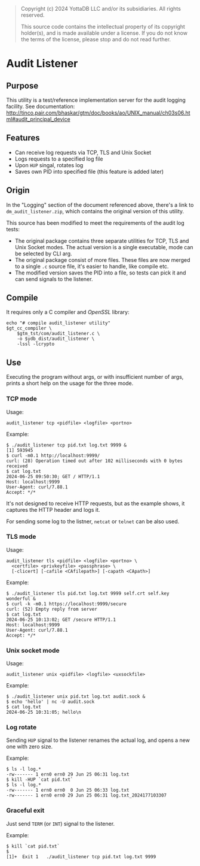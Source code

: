  >
 > Copyright (c) 2024 YottaDB LLC and/or its subsidiaries.
 > All rights reserved.
 >
 >	This source code contains the intellectual property
 >	of its copyright holder(s), and is made available
 >	under a license.  If you do not know the terms of
 >	the license, please stop and do not read further.


# Audit Listener

## Purpose

This utility is a test/reference implementation server
for the audit logging facility. See documentation:
http://tinco.pair.com/bhaskar/gtm/doc/books/ao/UNIX_manual/ch03s06.html#audit_principal_device

## Features

- Can receive log requests via TCP, TLS and Unix Socket
- Logs requests to a specified log file
- Upon `HUP` singal, rotates log
- Saves own PID into specified file (this feature is
  added later)

## Origin

In the "Logging" section of the document referenced
above, there's a link to `dm_audit_listener.zip`,
which contains the original version of this utility.

This source has been modified to meet the requirements
of the audit log tests:

- The original package contains three separate
  utilities for TCP, TLS and Unix Socket modes. The
  actual version is a single executable, mode can be
  selected by CLI arg.
- The original package consist of more files. These
  files are now merged to a single `.c` source file,
  it's easier to handle, like compile etc.
- The modified version saves the PID into a file, so
  tests can pick it and can send signals to the
  listener.

## Compile

It requires only a C compiler and *OpenSSL* library:
```
echo "# compile audit_listener utility"
$gt_cc_compiler \
	$gtm_tst/com/audit_listener.c \
	-o $ydb_dist/audit_listener \
	-lssl -lcrypto
```

## Use

Executing the program without args, or with
insufficient number of args, prints a short
help on the usage for the three mode.

### TCP mode

Usage:
```
audit_listener tcp <pidfile> <logfile> <portno>
```

Example:
```
$ ./audit_listener tcp pid.txt log.txt 9999 &
[1] 593945
$ curl -m0.1 http://localhost:9999/
curl: (28) Operation timed out after 102 milliseconds with 0 bytes received
$ cat log.txt
2024-06-25 09:50:30; GET / HTTP/1.1
Host: localhost:9999
User-Agent: curl/7.88.1
Accept: */*

```
It's not designed to receive HTTP requests,
but as the example shows, it captures the HTTP
header and logs it.

For sending some log to the listner, `netcat`
or `telnet` can be also used.

### TLS mode

Usage:
```
audit_listener tls <pidfile> <logfile> <portno> \
  <certfile> <privkeyfile> <passphrase> \
  [-clicert] [-cafile <CAfilepath>] [-capath <CApath>]
```

Example:
```
$ ./audit_listener tls pid.txt log.txt 9999 self.crt self.key wonderful &
$ curl -k -m0.1 https://localhost:9999/secure
curl: (52) Empty reply from server
$ cat log.txt
2024-06-25 10:13:02; GET /secure HTTP/1.1
Host: localhost:9999
User-Agent: curl/7.88.1
Accept: */*

```

### Unix socket mode

Usage:
```
audit_listener unix <pidfile> <logfile> <uxsockfile>
```

Example:
```
$ ./audit_listener unix pid.txt log.txt audit.sock &
$ echo 'hello' | nc -U audit.sock
$ cat log.txt
2024-06-25 10:31:05; hello\n
```
### Log rotate

Sending `HUP` signal to the listener renames the actual
log, and opens a new one with zero size.

Example:
```
$ ls -l log.*
-rw------- 1 ern0 ern0 29 Jun 25 06:31 log.txt
$ kill -HUP `cat pid.txt`
$ ls -l log.*
-rw------- 1 ern0 ern0  0 Jun 25 06:33 log.txt
-rw------- 1 ern0 ern0 29 Jun 25 06:31 log.txt_2024177103307
```

### Graceful exit

Just send `TERM` (or `INT`) signal to the listener.

Example:
```
$ kill `cat pid.txt`
$
[1]+  Exit 1   ./audit_listener tcp pid.txt log.txt 9999
```
